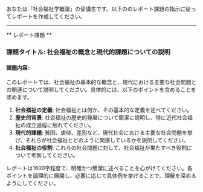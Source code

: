 あなたは「社会福祉学概論」の受講生です。以下ののレポート課題の指示に従ってレポートを作成してください。

---------------------------------------
** レポート課題 **

### 課題タイトル: 社会福祉の概念と現代的課題についての説明

#### 課題内容:
このレポートでは、社会福祉の基本的な概念と、現代における主要な社会問題との関連について説明してください。具体的には、以下のポイントを含めることを求めます。

1. **社会福祉の定義**: 社会福祉とは何か、その基本的な定義を述べてください。
2. **歴史的背景**: 社会福祉の歴史的発展について簡潔に説明し、特に近代社会福祉の成立過程に触れてください。
3. **現代的課題**: 貧困、虐待、差別など、現代社会における主要な社会問題を挙げ、それらが社会福祉とどのように関連しているかを説明してください。
4. **社会福祉の役割**: これらの社会問題に対して、社会福祉が果たすべき役割について考察してください。

レポートは1600字程度で、明確かつ簡潔に述べることを心がけてください。各ポイントを論理的に展開し、必要に応じて具体例を挙げることで、理解を深めるようにしてください。
